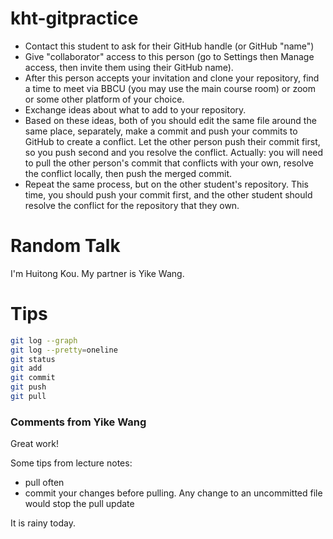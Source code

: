 # kht-gitpractice

- Contact this student to ask for their GitHub handle (or GitHub "name")
- Give "collaborator" access to this person (go to Settings then Manage access, then invite them using their GitHub name).
- After this person accepts your invitation and clone your repository, find a time to meet via BBCU (you may use the main course room) or zoom or some other platform of your choice.
- Exchange ideas about what to add to your repository.
- Based on these ideas, both of you should edit the same file around the same place, separately, make a commit and push your commits to GitHub to create a conflict. Let the other person push their commit first, so you push second and you resolve the conflict. Actually: you will need to pull the other person's commit that conflicts with your own, resolve the conflict locally, then push the merged commit.
- Repeat the same process, but on the other student's repository. This time, you should push your commit first, and the other student should resolve the conflict for the repository that they own.

# Random Talk

I'm Huitong Kou.
My partner is Yike Wang.

# Tips

```bash
git log --graph
git log --pretty=oneline
git status
git add
git commit
git push
git pull
```

### Comments from Yike Wang

Great work!

Some tips from lecture notes:
- pull often
- commit your changes before pulling. Any change to an uncommitted file would stop the pull update

It is rainy today.
